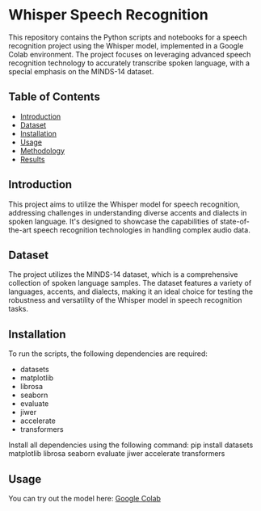 # Whisper Speech Recognition

This repository contains the Python scripts and notebooks for a speech recognition project using the Whisper model, implemented in a Google Colab environment. The project focuses on leveraging advanced speech recognition technology to accurately transcribe spoken language, with a special emphasis on the MINDS-14 dataset.

## Table of Contents
- [Introduction](#introduction)
- [Dataset](#dataset)
- [Installation](#installation)
- [Usage](#usage)
- [Methodology](#methodology)
- [Results](#results)

## Introduction

This project aims to utilize the Whisper model for speech recognition, addressing challenges in understanding diverse accents and dialects in spoken language. It's designed to showcase the capabilities of state-of-the-art speech recognition technologies in handling complex audio data.

## Dataset

The project utilizes the MINDS-14 dataset, which is a comprehensive collection of spoken language samples. The dataset features a variety of languages, accents, and dialects, making it an ideal choice for testing the robustness and versatility of the Whisper model in speech recognition tasks.

## Installation

To run the scripts, the following dependencies are required:
- datasets
- matplotlib
- librosa
- seaborn
- evaluate
- jiwer
- accelerate
- transformers

Install all dependencies using the following command: pip install datasets matplotlib librosa seaborn evaluate jiwer accelerate transformers

## Usage

You can try out the model here: [Google Colab](https://colab.research.google.com/drive/1GPmQMYNKdDdoFOsoSsziuE-MTGOYqrzJ#scrollTo=Lxu2nMfW2guX)



